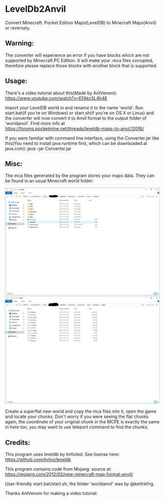 # LevelDb2Anvil

Convert Minecraft: Pocket Edition Maps(LevelDB) to Minecraft Maps(Anvil) or reversely.

## Warning:

The converter will experience an error if you have blocks which are not supported by Minecraft PC Edition. It will make your .mca files corrupted, therefore please replace those blocks with another block that is supported.

## Usage:

There's a video tutorial about this(Made by AntVenom): 
https://www.youtube.com/watch?v=EFAkc5L4h48

Import your LevelDB world in and rename it to the name 'world'.
Run start.bat(if you're on Windows) or start.sh(if you're on OS X or Linux) and the converter will now convert it to Anvil format to the output folder of 'worldanvil'.
Find more info at https://forums.pocketmine.net/threads/leveldb-maps-to-anvil.12018/

If you were familiar with command line interface, using the Converter.jar like this(You need to install java runtime first, which can be downloaded at java.com): 
java -jar Converter.jar <import folder> <export folder>

## Misc:

The mca files generated by the program stores your maps data. They can be found in an usual Minecraft world folder:

![](pic/saves_folder.jpg)
![](pic/region_folder.jpg)

Create a superflat new world and copy the mca files into it, open the game and locate your chunks.
Don't worry if you were seeing the flat chunks again, the coordinate of your original chunk in the MCPE is exactly the same in here too, you may want to use teleport command to find the chunks.

## Credits:

This program uses leveldb by tinfoiled. See lisense here:
https://github.com/ljyloo/leveldb

This program contains code from Mojang: source at:
https://mojang.com/2012/02/new-minecraft-map-format-anvil/

User-friendly start.bat/start.sh, the folder 'worldanvil' was by @keithkfng.

Thanks AntVenom for making a video tutorial.